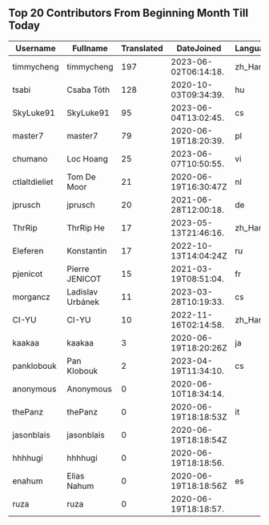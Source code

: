 ## Top 20 Contributors From Beginning Month Till Today ##
|Username|Fullname|Translated|DateJoined|Language|
|--------|--------|----------|----------|-------|
|timmycheng|timmycheng|197|2023-06-02T06:14:18.|zh_Hans|
|tsabi|Csaba Tóth|128|2020-10-03T09:34:39.|hu|
|SkyLuke91|SkyLuke91|95|2023-06-04T13:02:45.|cs|
|master7|master7|79|2020-06-19T18:20:39.|pl|
|chumano|Loc Hoang|25|2023-06-07T10:50:55.|vi|
|ctlaltdieliet|Tom De Moor|21|2020-06-19T16:30:47Z|nl|
|jprusch|jprusch|20|2021-06-28T12:00:18.|de|
|ThrRip|ThrRip He|17|2023-05-13T21:46:16.|zh_Hans|
|Eleferen|Konstantin|17|2022-10-13T14:04:24Z|ru|
|pjenicot|Pierre JENICOT|15|2021-03-19T08:51:04.|fr|
|morgancz|Ladislav Urbánek|11|2023-03-28T10:19:33.|cs|
|CI-YU|CI-YU|10|2022-11-16T02:14:58.|zh_Hant|
|kaakaa|kaakaa|3|2020-06-19T18:20:26Z|ja|
|panklobouk|Pan Klobouk|2|2023-04-19T11:34:10.|cs|
|anonymous|Anonymous|0|2020-06-10T18:34:14.||
|thePanz|thePanz|0|2020-06-19T18:18:53Z|it|
|jasonblais|jasonblais|0|2020-06-19T18:18:54Z||
|hhhhugi|hhhhugi|0|2020-06-19T18:18:56.||
|enahum|Elias  Nahum|0|2020-06-19T18:18:56Z|es|
|ruza|ruza|0|2020-06-19T18:18:57.||
